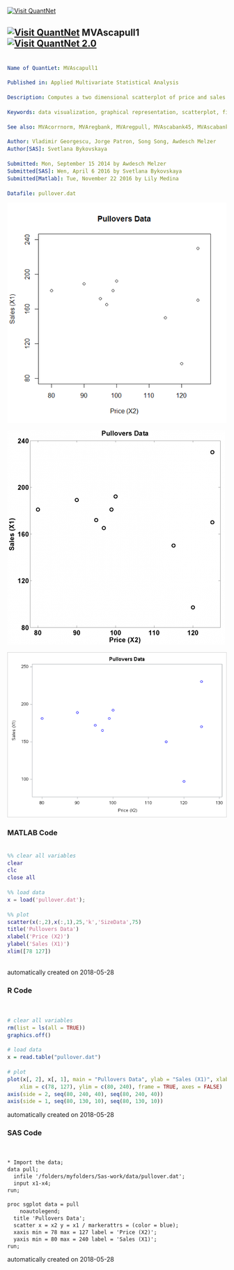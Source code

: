 [<img src="https://github.com/QuantLet/Styleguide-and-FAQ/blob/master/pictures/banner.png" width="888" alt="Visit QuantNet">](http://quantlet.de/)

## [<img src="https://github.com/QuantLet/Styleguide-and-FAQ/blob/master/pictures/qloqo.png" alt="Visit QuantNet">](http://quantlet.de/) **MVAscapull1** [<img src="https://github.com/QuantLet/Styleguide-and-FAQ/blob/master/pictures/QN2.png" width="60" alt="Visit QuantNet 2.0">](http://quantlet.de/)

```yaml

Name of QuantLet: MVAscapull1

Published in: Applied Multivariate Statistical Analysis

Description: Computes a two dimensional scatterplot of price and sales from the pullovers data set.

Keywords: data visualization, graphical representation, scatterplot, financial, plot, sas

See also: MVAcorrnorm, MVAregbank, MVAregpull, MVAscabank45, MVAscabank56, MVAscabank456, MVAscacar, MVAscapull2, MVAdraftbank4, MVAdrafthousing, MVAdrafthousingt

Author: Vladimir Georgescu, Jorge Patron, Song Song, Awdesch Melzer
Author[SAS]: Svetlana Bykovskaya

Submitted: Mon, September 15 2014 by Awdesch Melzer
Submitted[SAS]: Wen, April 6 2016 by Svetlana Bykovskaya
Submitted[Matlab]: Tue, November 22 2016 by Lily Medina

Datafile: pullover.dat

```

![Picture1](MVAscapull1_1.png)

![Picture2](MVAscapull1_matlab.png)

![Picture3](MVAscapull1_sas.png)

### MATLAB Code
```matlab

%% clear all variables
clear
clc
close all

%% load data
x = load('pullover.dat');    

%% plot
scatter(x(:,2),x(:,1),25,'k','SizeData',75)
title('Pullovers Data')
xlabel('Price (X2)')
ylabel('Sales (X1)')
xlim([78 127])
 
```

automatically created on 2018-05-28

### R Code
```r


# clear all variables
rm(list = ls(all = TRUE))
graphics.off()

# load data
x = read.table("pullover.dat")

# plot
plot(x[, 2], x[, 1], main = "Pullovers Data", ylab = "Sales (X1)", xlab = "Price (X2)", 
    xlim = c(78, 127), ylim = c(80, 240), frame = TRUE, axes = FALSE)
axis(side = 2, seq(80, 240, 40), seq(80, 240, 40))
axis(side = 1, seq(80, 130, 10), seq(80, 130, 10))

```

automatically created on 2018-05-28

### SAS Code
```sas


* Import the data;
data pull;
  infile '/folders/myfolders/Sas-work/data/pullover.dat';
  input x1-x4; 
run;

proc sgplot data = pull
    noautolegend;
  title 'Pullovers Data';
  scatter x = x2 y = x1 / markerattrs = (color = blue);
  xaxis min = 78 max = 127 label = 'Price (X2)';
  yaxis min = 80 max = 240 label = 'Sales (X1)';
run;
```

automatically created on 2018-05-28